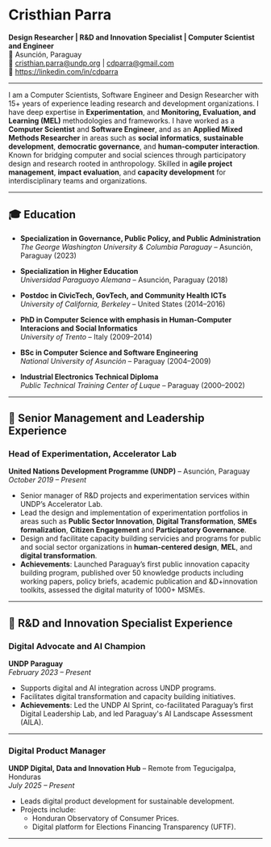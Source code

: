 
# Cristhian Parra

**Design Researcher | R&D and Innovation Specialist | Computer Scientist and Engineer**  
📍 Asunción, Paraguay  
📧 cristhian.parra@undp.org | cdparra@gmail.com  
🔗 https://linkedin.com/in/cdparra

---

I am a Computer Scientists, Software Engineer and Design Researcher with 15+ years of experience leading research and development organizations. I have deep expertise in **Experimentation**, and **Monitoring, Evaluation, and Learning (MEL)** methodologies and frameworks. I have worked as a **Computer Scientist** and **Software Engineer**, and as an **Applied Mixed Methods Researcher** in areas such as **social informatics**, **sustainable development**, **democratic governance**, and **human-computer interaction**. Known for bridging computer and social sciences through participatory design and research rooted in anthropology. Skilled in **agile project management**, **impact evaluation**, and **capacity development** for interdisciplinary teams and organizations.

---

## 🎓 Education

- **Specialization in Governance, Public Policy, and Public Administration**  
  *The George Washington University & Columbia Paraguay* – Asunción, Paraguay (2023)

- **Specialization in Higher Education**  
  *Universidad Paraguayo Alemana* – Asunción, Paraguay (2018)

- **Postdoc in CivicTech, GovTech, and Community Health ICTs**  
  *University of California, Berkeley* – United States (2014–2016)

- **PhD in Computer Science with emphasis in Human-Computer Interacions and Social Informatics**  
  *University of Trento* – Italy (2009–2014)

- **BSc in Computer Science and Software Engineering**  
  *National University of Asunción* – Paraguay (2004–2009)

- **Industrial Electronics Technical Diploma**  
  *Public Technical Training Center of Luque* – Paraguay (2000–2002)

---

## 💼 Senior Management and Leadership Experience

### **Head of Experimentation, Accelerator Lab**  
**United Nations Development Programme (UNDP)** – Asunción, Paraguay  
*October 2019 – Present*

- Senior manager of R&D projects and experimentation services within UNDP’s Accelerator Lab.
- Lead the design and implementation of experimentation portfolios in areas such as **Public Sector Innovation**, **Digital Transformation**, **SMEs formalization**, **Citizen Engagement** and **Participatory Governance**.
- Design and facilitate capacity building servicies and programs for public and social sector organizations in **human-centered design**, **MEL**, and **digital transformation**.
- **Achievements**: Launched Paraguay’s first public innovation capacity building program, published over 50 knowledge products including working papers, policy briefs, academic publication and &D+innovation toolkits, assessed the digital maturity of 1000+ MSMEs. 

---

## 💼 R&D and Innovation Specialist Experience

### **Digital Advocate and AI Champion**  
**UNDP Paraguay**  
*February 2023 – Present*

- Supports digital and AI integration across UNDP programs.
- Facilitates digital transformation and capacity building initiatives.
- **Achievements**: Led the UNDP AI Sprint, co-facilitated Paraguay’s first Digital Leadership Lab, and led Paraguay's AI Landscape Assessment (AILA).

---

### **Digital Product Manager**  
**UNDP Digital, Data and Innovation Hub** – Remote from Tegucigalpa, Honduras  
*July 2025 – Present*

- Leads digital product development for sustainable development.
- Projects include:
  - Honduran Observatory of Consumer Prices.
  - Digital platform for Elections Financing Transparency (UFTF).

---

